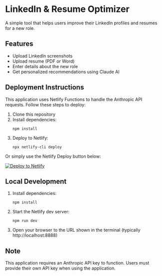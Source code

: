 # LinkedIn & Resume Optimizer

A simple tool that helps users improve their LinkedIn profiles and resumes for a new role.

## Features

- Upload LinkedIn screenshots
- Upload resume (PDF or Word)
- Enter details about the new role
- Get personalized recommendations using Claude AI

## Deployment Instructions

This application uses Netlify Functions to handle the Anthropic API requests. Follow these steps to deploy:

1. Clone this repository
2. Install dependencies:
   ```
   npm install
   ```
3. Deploy to Netlify:
   ```
   npx netlify-cli deploy
   ```

Or simply use the Netlify Deploy button below:

[![Deploy to Netlify](https://www.netlify.com/img/deploy/button.svg)](https://app.netlify.com/start/deploy?repository=https://github.com/GMC-Nickies/linkedin-llm-help)

## Local Development

1. Install dependencies:
   ```
   npm install
   ```

2. Start the Netlify dev server:
   ```
   npm run dev
   ```

3. Open your browser to the URL shown in the terminal (typically http://localhost:8888)

## Note

This application requires an Anthropic API key to function. Users must provide their own API key when using the application.
